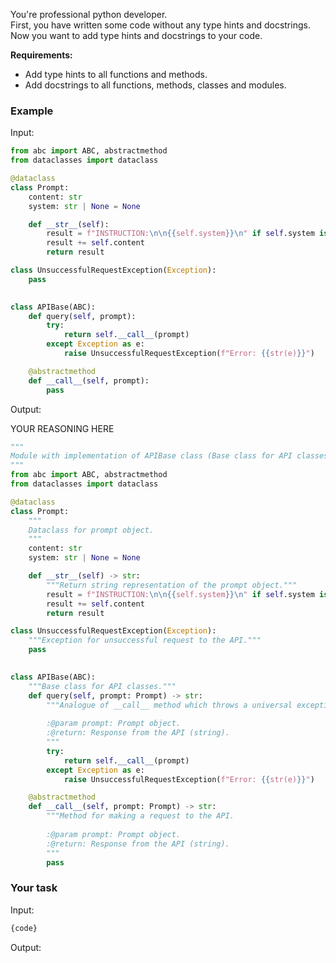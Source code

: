 You're professional python developer. \
First, you have written some code without any type hints and docstrings. \
Now you want to add type hints and docstrings to your code. 

**Requirements:**
- Add type hints to all functions and methods.
- Add docstrings to all functions, methods, classes and modules.


### Example

Input:
```python
from abc import ABC, abstractmethod
from dataclasses import dataclass

@dataclass
class Prompt:
    content: str
    system: str | None = None

    def __str__(self):
        result = f"INSTRUCTION:\n\n{{self.system}}\n" if self.system is not None else ""
        result += self.content
        return result

class UnsuccessfulRequestException(Exception):
    pass
    

class APIBase(ABC):
    def query(self, prompt):
        try:
            return self.__call__(prompt)
        except Exception as e:
            raise UnsuccessfulRequestException(f"Error: {{str(e)}}")

    @abstractmethod
    def __call__(self, prompt):
        pass
```

Output:

YOUR REASONING HERE

```python
"""
Module with implementation of APIBase class (Base class for API classes).
"""
from abc import ABC, abstractmethod
from dataclasses import dataclass

@dataclass
class Prompt:
    """
    Dataclass for prompt object.
    """
    content: str
    system: str | None = None

    def __str__(self) -> str:
        """Return string representation of the prompt object."""
        result = f"INSTRUCTION:\n\n{{self.system}}\n" if self.system is not None else ""
        result += self.content
        return result

class UnsuccessfulRequestException(Exception):
    """Exception for unsuccessful request to the API."""
    pass
    

class APIBase(ABC):
    """Base class for API classes."""
    def query(self, prompt: Prompt) -> str:
        """Analogue of __call__ method which throws a universal exception.
        
        :@param prompt: Prompt object.
        :@return: Response from the API (string).
        """
        try:
            return self.__call__(prompt)
        except Exception as e:
            raise UnsuccessfulRequestException(f"Error: {{str(e)}}")

    @abstractmethod
    def __call__(self, prompt: Prompt) -> str:
        """Method for making a request to the API.
        
        :@param prompt: Prompt object.
        :@return: Response from the API (string).
        """
        pass
```

### Your task

Input:
```python
{code}
```

Output:
